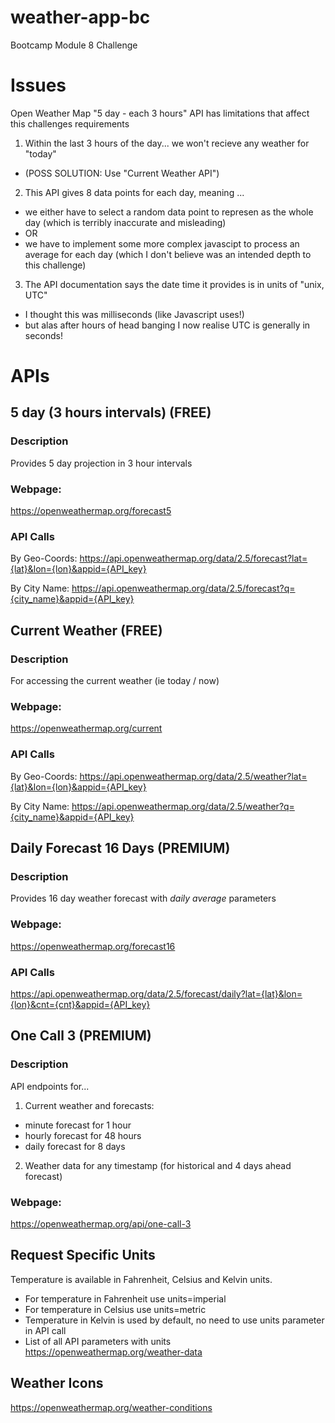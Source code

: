 # weather-app-bc

Bootcamp Module 8 Challenge

# Issues

Open Weather Map "5 day - each 3 hours" API has limitations that affect this challenges requirements

1. Within the last 3 hours of the day... we won't recieve any weather for "today"

- (POSS SOLUTION: Use "Current Weather API")

2. This API gives 8 data points for each day, meaning ...

- we either have to select a random data point to represen as the whole day (which is terribly inaccurate and misleading)
- OR
- we have to implement some more complex javascipt to process an average for each day (which I don't believe was an intended depth to this challenge)

3. The API documentation says the date time it provides is in units of "unix, UTC"

- I thought this was milliseconds (like Javascript uses!)
- but alas after hours of head banging I now realise UTC is generally in seconds!

# APIs

## 5 day (3 hours intervals) (FREE)

### Description

Provides 5 day projection in 3 hour intervals

### Webpage:

https://openweathermap.org/forecast5

### API Calls

By Geo-Coords:
https://api.openweathermap.org/data/2.5/forecast?lat={lat}&lon={lon}&appid={API_key}

By City Name:
https://api.openweathermap.org/data/2.5/forecast?q={city_name}&appid={API_key}

## Current Weather (FREE)

### Description

For accessing the current weather (ie today / now)

### Webpage:

https://openweathermap.org/current

### API Calls

By Geo-Coords:
https://api.openweathermap.org/data/2.5/weather?lat={lat}&lon={lon}&appid={API_key}

By City Name:
https://api.openweathermap.org/data/2.5/weather?q={city_name}&appid={API_key}

## Daily Forecast 16 Days (PREMIUM)

### Description

Provides 16 day weather forecast with _daily average_ parameters

### Webpage:

https://openweathermap.org/forecast16

### API Calls

https://api.openweathermap.org/data/2.5/forecast/daily?lat={lat}&lon={lon}&cnt={cnt}&appid={API_key}

## One Call 3 (PREMIUM)

### Description

API endpoints for...

1. Current weather and forecasts:

- minute forecast for 1 hour
- hourly forecast for 48 hours
- daily forecast for 8 days

2. Weather data for any timestamp (for historical and 4 days ahead forecast)

### Webpage:

https://openweathermap.org/api/one-call-3

## Request Specific Units

Temperature is available in Fahrenheit, Celsius and Kelvin units.

- For temperature in Fahrenheit use units=imperial
- For temperature in Celsius use units=metric
- Temperature in Kelvin is used by default, no need to use units parameter in API call
- List of all API parameters with units https://openweathermap.org/weather-data

## Weather Icons

https://openweathermap.org/weather-conditions
